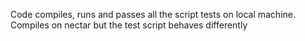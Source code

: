 Code compiles, runs and passes all the script tests on local machine.
Compiles on nectar but the test script behaves differently
